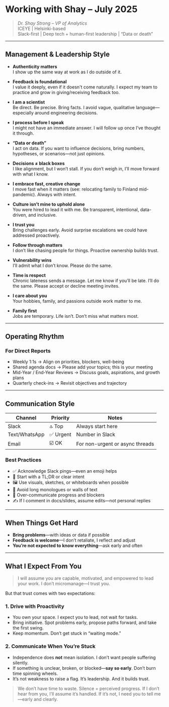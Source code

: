 
# Working with Shay – July 2025

> *Dr. Shay Strong – VP of Analytics*  
> ICEYE | Helsinki-based  
> Slack-first | Deep tech + human-first leadership | “Data or death”

---

## Management & Leadership Style

- **Authenticity matters**  
  I show up the same way at work as I do outside of it.

- **Feedback is foundational**  
  I value it deeply, even if it doesn't come naturally. I expect my team to practice and grow in giving/receiving feedback too.

- **I am a scientist**  
  Be direct. Be precise. Bring facts. I avoid vague, qualitative language—especially around engineering decisions.

- **I process before I speak**  
  I might not have an immediate answer. I will follow up once I’ve thought it through.

- **“Data or death”**  
  I act on data. If you want to influence decisions, bring numbers, hypotheses, or scenarios—not just opinions.

- **Decisions ≠ black boxes**  
  I like alignment, but I won’t stall. If you don’t weigh in, I’ll move forward with what I know.

- **I embrace fast, creative change**  
  I move fast when it matters (see: relocating family to Finland mid-pandemic). Always with intent.

- **Culture isn’t mine to uphold alone**  
  You were hired to lead it with me. Be transparent, intentional, data-driven, and inclusive.

- **I trust you**  
  Bring challenges early. Avoid surprise escalations we could have addressed proactively.

- **Follow through matters**  
  I don’t like chasing people for things. Proactive ownership builds trust.

- **Vulnerability wins**  
  I’ll admit what I don’t know. Please do the same.

- **Time is respect**  
  Chronic lateness sends a message. Let me know if you’ll be late. I’ll do the same. Please accept or decline meeting invites.

- **I care about you**  
  Your hobbies, family, and passions outside work matter to me.

- **Family first**  
  Jobs are temporary. Life isn’t. Don’t miss what matters most.

---

## Operating Rhythm

### For Direct Reports
- Weekly 1:1s → Align on priorities, blockers, well-being  
- Shared agenda docs → Please add your topics; this is your meeting  
- Mid-Year / End-Year Reviews → Discuss goals, aspirations, and growth plans  
- Quarterly check-ins → Revisit objectives and trajectory
---

## Communication Style

| Channel         | Priority   | Notes                                   |
|-----------------|------------|-----------------------------------------|
| Slack           | 🔝 Top     | Always start here                       |
| Text/WhatsApp   | ✅ Urgent  | Number in Slack                         |
| Email           | ☑️ OK     | For non-urgent or async threads         |

### Best Practices

- ✅ Acknowledge Slack pings—even an emoji helps
- 🧵 Start with a TL;DR or clear intent
- 🖼️ Use visuals, sketches, or whiteboards when possible
- 🚫 Avoid long monologues or walls of text
- 📢 Over-communicate progress and blockers
- ✍️ If I comment in docs/slides, assume edits—not personal replies

---

## When Things Get Hard

- **Bring problems**—with ideas or data if possible
- **Feedback is welcome**—I don’t retaliate, I reflect and adjust
- **You’re not expected to know everything**—ask early and often

---

## What I Expect From You

> I will assume you are capable, motivated, and empowered to lead your work. I don’t micromanage—I trust you.

But that trust comes with two expectations:

### 1. Drive with Proactivity
- You own your space. I expect you to lead, not wait for tasks.
- Bring initiative. Spot problems early, propose paths forward, and take the first swing.
- Keep momentum. Don’t get stuck in “waiting mode.”

### 2. Communicate When You’re Stuck
- Independence does **not** mean isolation. I don’t want people suffering silently.
- If something is unclear, broken, or blocked—**say so early**. Don’t burn time spinning wheels.
- It’s not weakness to raise a flag. It’s leadership. And it builds trust.

> We don’t have time to waste. Silence = perceived progress. If I don’t hear from you, I’ll assume it’s handled. If it’s not, I need you to tell me—early and clearly.
